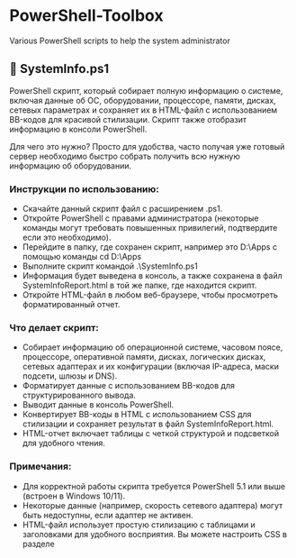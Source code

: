 # PowerShell-Toolbox
Various PowerShell scripts to help the system administrator

## 📁 SystemInfo.ps1
PowerShell скрипт, который собирает полную информацию о системе, включая данные об ОС, оборудовании, процессоре, памяти, дисках, сетевых параметрах и сохраняет их в HTML-файл с использованием BB-кодов для красивой стилизации. Скрипт также отобразит информацию в консоли PowerShell.

Для чего это нужно? Просто для удобства, часто получая уже готовый сервер необходимо быстро собрать получить всю нужную информацию об оборудовании.

### Инструкции по использованию:

- Скачайте данный скрипт файл с расширением .ps1.
- Откройте PowerShell с правами администратора (некоторые команды могут требовать повышенных привилегий, подтвердите если это необходимо).
- Перейдите в папку, где сохранен скрипт, например это D:\Apps с помощью команды cd D:\Apps
- Выполните скрипт командой .\SystemInfo.ps1
- Информация будет выведена в консоль, а также сохранена в файл SystemInfoReport.html в той же папке, где находится скрипт.
- Откройте HTML-файл в любом веб-браузере, чтобы просмотреть форматированный отчет.

### Что делает скрипт:

- Собирает информацию об операционной системе, часовом поясе, процессоре, оперативной памяти, дисках, логических дисках, сетевых адаптерах и их конфигурации (включая IP-адреса, маски подсети, шлюзы и DNS).
- Форматирует данные с использованием BB-кодов для структурированного вывода.
- Выводит данные в консоль PowerShell.
- Конвертирует BB-коды в HTML с использованием CSS для стилизации и сохраняет результат в файл SystemInfoReport.html.
- HTML-отчет включает таблицы с четкой структурой и подсветкой для удобного чтения.

### Примечания:

- Для корректной работы скрипта требуется PowerShell 5.1 или выше (встроен в Windows 10/11).
- Некоторые данные (например, скорость сетевого адаптера) могут быть недоступны, если адаптер не активен.
- HTML-файл использует простую стилизацию с таблицами и заголовками для удобного восприятия. Вы можете настроить CSS в разделе <style> для изменения внешнего вида.
